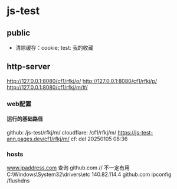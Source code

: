 # js-test

## public
* 清除缓存：cookie; test: 我的收藏

## http-server
http://127.0.0.1:8080/cf1/rfkj/o/
http://127.0.0.1:8080/cf1/rfkj/p/
http://127.0.0.1:8080/cf1/rfkj/m/#/

### web配置
#### 运行的基础路径
github: /js-test/rfkj/m/
cloudflare: /cf1/rfkj/m/
https://js-test-ann.pages.dev/cf1/rfkj/m/
cf: del 20250105 08:36

### hosts
www.ipaddress.com  查询 github.com  // 不一定有用
C:\Windows\System32\drivers\etc
140.82.114.4 github.com
ipconfig /flushdns